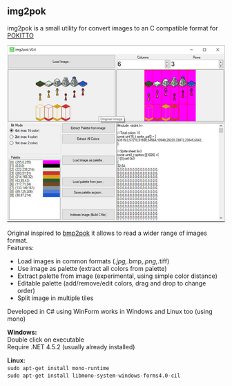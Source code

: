 ## img2pok
img2pok is a small utility for convert images to an C compatible format for [POKITTO](http://www.pokitto.com/)  

![img2pok](https://github.com/Effer/img2pok/blob/master/Docs/V0.4.jpg)

Original inspired to [bmp2pok](https://github.com/pokitto/bmp2pok) it allows to read a wider range of images format.  
Features:  
* Load images in common formats (*.jpg,*.bmp,*.png,*.tiff)
* Use image as palette (extract all colors from palette)
* Extract palette from image (experimental, using simple color distance)
* Editable palette (add/remove/edit colors, drag and drop to change order)
* Split image in multiple tiles

Developed in C# using WinForm works in Windows and Linux too (using mono)  
  
**Windows:**  
Double click on executable  
Require .NET 4.5.2 (usually already installed)  


**Linux:**  
`sudo apt-get install mono-runtime`  
`sudo apt-get install libmono-system-windows-forms4.0-cil`
